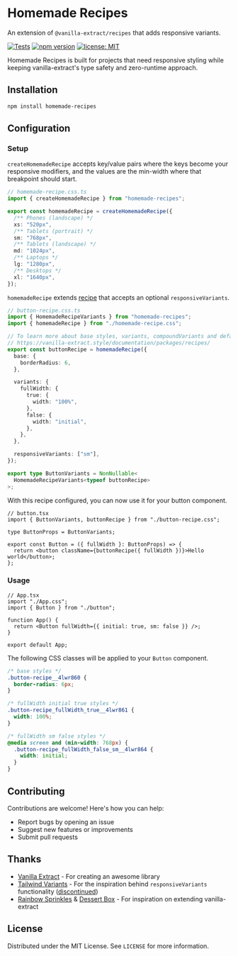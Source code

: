 # Homemade Recipes

An extension of `@vanilla-extract/recipes` that adds responsive variants.

[![Tests](https://github.com/timkinsman/homemade-recipes/actions/workflows/tests.yml/badge.svg)](https://github.com/timkinsman/homemade-recipes/actions)
[![npm version](https://img.shields.io/npm/v/homemade-recipes.svg)](https://www.npmjs.com/package/homemade-recipes)
[![license: MIT](https://img.shields.io/badge/License-MIT-blue.svg)](LICENSE)

Homemade Recipes is built for projects that need responsive styling while keeping vanilla-extract's type safety and zero-runtime approach.

## Installation

```sh
npm install homemade-recipes
```

## Configuration

### Setup

`createHomemadeRecipe` accepts key/value pairs where the keys become your responsive modifiers, and the values are the min-width where that breakpoint should start.

```ts
// homemade-recipe.css.ts
import { createHomemadeRecipe } from "homemade-recipes";

export const homemadeRecipe = createHomemadeRecipe({
  /** Phones (landscape) */
  xs: "520px",
  /** Tablets (portrait) */
  sm: "768px",
  /** Tablets (landscape) */
  md: "1024px",
  /** Laptops */
  lg: "1280px",
  /** Desktops */
  xl: "1640px",
});
```

`homemadeRecipe` extends [recipe](https://vanilla-extract.style/documentation/packages/recipes/#recipe) that accepts an optional `responsiveVariants`.

```ts
// button-recipe.css.ts
import { HomemadeRecipeVariants } from "homemade-recipes";
import { homemadeRecipe } from "./homemade-recipe.css";

// To learn more about base styles, variants, compoundVariants and defaultVariants
// https://vanilla-extract.style/documentation/packages/recipes/
export const buttonRecipe = homemadeRecipe({
  base: {
    borderRadius: 6,
  },

  variants: {
    fullWidth: {
      true: {
        width: "100%",
      },
      false: {
        width: "initial",
      },
    },
  },

  responsiveVariants: ["sm"],
});

export type ButtonVariants = NonNullable<
  HomemadeRecipeVariants<typeof buttonRecipe>
>;
```

With this recipe configured, you can now use it for your button component.

```tsx
// button.tsx
import { ButtonVariants, buttonRecipe } from "./button-recipe.css";

type ButtonProps = ButtonVariants;

export const Button = ({ fullWidth }: ButtonProps) => {
  return <button className={buttonRecipe({ fullWidth })}>Hello world</button>;
};
```

### Usage

```tsx
// App.tsx
import "./App.css";
import { Button } from "./button";

function App() {
  return <Button fullWidth={{ initial: true, sm: false }} />;
}

export default App;
```

The following CSS classes will be applied to your `Button` component.

```css
/* base styles */
.button-recipe__4lwr860 {
  border-radius: 6px;
}

/* fullWidth initial true styles */
.button-recipe_fullWidth_true__4lwr861 {
  width: 100%;
}

/* fullWidth sm false styles */
@media screen and (min-width: 768px) {
  .button-recipe_fullWidth_false_sm__4lwr864 {
    width: initial;
  }
}
```

## Contributing

Contributions are welcome! Here's how you can help:

- Report bugs by opening an issue
- Suggest new features or improvements
- Submit pull requests

## Thanks

- [Vanilla Extract](https://vanilla-extract.style/) - For creating an awesome library
- [Tailwind Variants](https://www.tailwind-variants.org) - For the inspiration behind `responsiveVariants` functionality ([discontinued](https://www.tailwind-variants.org/docs/tailwind-v4#breaking-changes))
- [Rainbow Sprinkles](https://github.com/wayfair/rainbow-sprinkles) & [Dessert Box](https://github.com/TheMightyPenguin/dessert-box) - For inspiration on extending vanilla-extract

## License

Distributed under the MIT License. See `LICENSE` for more information.
